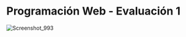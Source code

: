 # Programación Web - Evaluación 1
![Screenshot_993](https://github.com/user-attachments/assets/0d109498-c46c-4df5-b30f-83f9f37f5c45)
